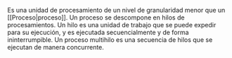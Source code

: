 Es una unidad de procesamiento de un nivel de granularidad menor que un [[Proceso|proceso]]. Un proceso se descompone en hilos de procesamientos. Un hilo es una unidad de trabajo que se puede expedir para su ejecución, y es ejecutada secuencialmente y de forma ininterrumpible. Un proceso multihilo es una secuencia de hilos que se ejecutan de manera concurrente.